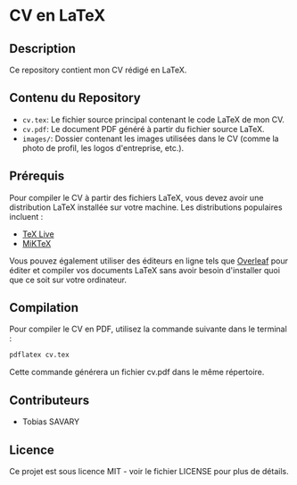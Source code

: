# CV en LaTeX

## Description
Ce repository contient mon CV rédigé en LaTeX.

## Contenu du Repository
- `cv.tex`: Le fichier source principal contenant le code LaTeX de mon CV.
- `cv.pdf`: Le document PDF généré à partir du fichier source LaTeX.
- `images/`: Dossier contenant les images utilisées dans le CV (comme la photo de profil, les logos d'entreprise, etc.).

## Prérequis
Pour compiler le CV à partir des fichiers LaTeX, vous devez avoir une distribution LaTeX installée sur votre machine. Les distributions populaires incluent :
- [TeX Live](https://www.tug.org/texlive/)
- [MiKTeX](https://miktex.org/)

Vous pouvez également utiliser des éditeurs en ligne tels que [Overleaf](https://www.overleaf.com/) pour éditer et compiler vos documents LaTeX sans avoir besoin d'installer quoi que ce soit sur votre ordinateur.

## Compilation
Pour compiler le CV en PDF, utilisez la commande suivante dans le terminal :

```bash
pdflatex cv.tex
```
Cette commande générera un fichier cv.pdf dans le même répertoire.

## Contributeurs

- Tobias SAVARY

## Licence

Ce projet est sous licence MIT - voir le fichier LICENSE pour plus de détails.

